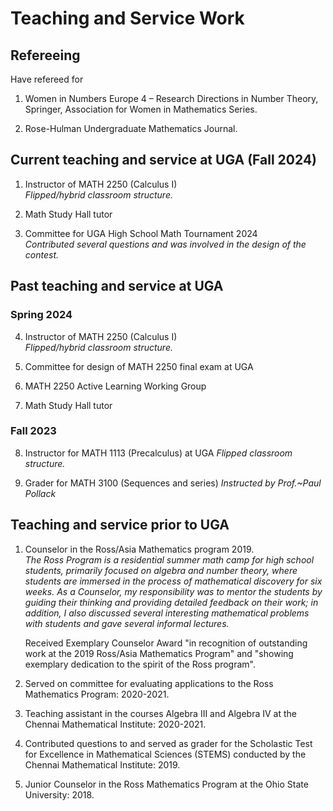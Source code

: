 # Teaching and Service Work 

## Refereeing
Have refereed for
1. Women in Numbers Europe 4 – Research Directions in Number Theory, Springer, Association for Women in Mathematics Series.

2. Rose-Hulman Undergraduate Mathematics Journal.

## Current teaching and service at UGA (Fall 2024) 
1. Instructor of MATH 2250 (Calculus I) <br>
_Flipped/hybrid classroom structure._

2. Math Study Hall tutor

3. Committee for UGA High School Math Tournament 2024 <br>
_Contributed several questions and was involved in the design of the contest._

## Past teaching and service at UGA

### Spring 2024 
4. Instructor of MATH 2250 (Calculus I) <br>
_Flipped/hybrid classroom structure._

5. Committee for design of MATH 2250 final exam at UGA

6. MATH 2250 Active Learning Working Group

7. Math Study Hall tutor
   
### Fall 2023
8. Instructor for MATH 1113 (Precalculus) at UGA
_Flipped classroom structure._

9. Grader for MATH 3100 (Sequences and series)
_Instructed by Prof.~Paul Pollack_

## Teaching and service prior to UGA 
1. Counselor in the Ross/Asia Mathematics program 2019. <br>
_The Ross Program is a residential summer math camp for  high school students, primarily focused on algebra and number theory, where students are immersed in the process of mathematical discovery for six weeks. As a Counselor, my responsibility was to mentor the students by guiding their thinking and providing detailed feedback on their work; in addition, I also discussed several interesting mathematical problems with students  and gave several informal lectures._ <p>

   Received Exemplary Counselor Award "in recognition of outstanding work at the 2019 Ross/Asia Mathematics Program" and "showing     exemplary dedication to the spirit of the Ross program". 

2. Served on committee for evaluating applications to the Ross Mathematics Program:  2020-2021.

3. Teaching assistant in the courses Algebra III and Algebra IV at the Chennai Mathematical Institute: 2020-2021. 

4. Contributed questions to and served as grader for the Scholastic Test for Excellence in Mathematical Sciences (STEMS) conducted by the Chennai Mathematical Institute: 2019.

5. Junior Counselor in the Ross Mathematics Program at the Ohio State University: 2018.
